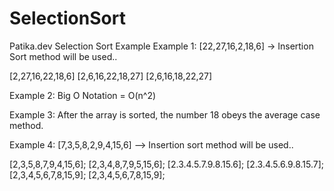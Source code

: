 # SelectionSort
Patika.dev Selection Sort Example
Example 1: [22,27,16,2,18,6] -> Insertion Sort method will be used..

   [2,27,16,22,18,6]
   [2,6,16,22,18,27]
   [2,6,16,18,22,27]
   
Example 2: Big O Notation = O(n^2) 

Example 3: After the array is sorted, the number 18 obeys the average case method.


Example 4: [7,3,5,8,2,9,4,15,6] --> Insertion sort method will be used..

   [2,3,5,8,7,9,4,15,6];
   [2,3,4,8,7,9,5,15,6];
   [2.3.4.5.7.9.8.15.6];
   [2.3.4.5.6.9.8.15.7];
   [2,3,4,5,6,7,8,15,9];
   [2,3,4,5,6,7,8,15,9];
    

